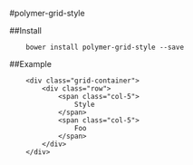 #polymer-grid-style

##Install

		bower install polymer-grid-style --save

##Example

		<div class="grid-container">
			<div class="row">
				<span class="col-5">
					Style
				</span>
				<span class="col-5">
					Foo
				</span>
			</div>
		</div>		 